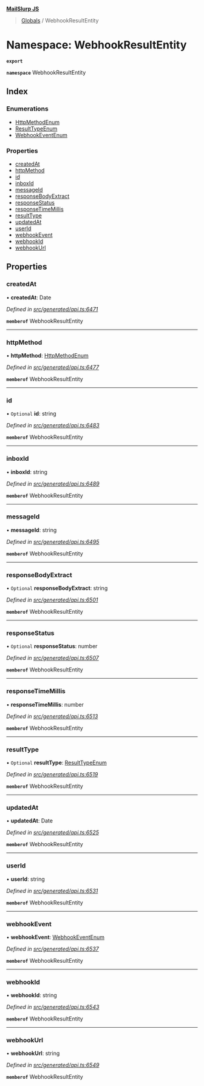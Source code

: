 **[MailSlurp JS](../README.md)**

> [Globals](../README.md) / WebhookResultEntity

# Namespace: WebhookResultEntity

**`export`** 

**`namespace`** WebhookResultEntity

## Index

### Enumerations

* [HttpMethodEnum](../enums/webhookresultentity.httpmethodenum.md)
* [ResultTypeEnum](../enums/webhookresultentity.resulttypeenum.md)
* [WebhookEventEnum](../enums/webhookresultentity.webhookeventenum.md)

### Properties

* [createdAt](webhookresultentity.md#createdat)
* [httpMethod](webhookresultentity.md#httpmethod)
* [id](webhookresultentity.md#id)
* [inboxId](webhookresultentity.md#inboxid)
* [messageId](webhookresultentity.md#messageid)
* [responseBodyExtract](webhookresultentity.md#responsebodyextract)
* [responseStatus](webhookresultentity.md#responsestatus)
* [responseTimeMillis](webhookresultentity.md#responsetimemillis)
* [resultType](webhookresultentity.md#resulttype)
* [updatedAt](webhookresultentity.md#updatedat)
* [userId](webhookresultentity.md#userid)
* [webhookEvent](webhookresultentity.md#webhookevent)
* [webhookId](webhookresultentity.md#webhookid)
* [webhookUrl](webhookresultentity.md#webhookurl)

## Properties

### createdAt

•  **createdAt**: Date

*Defined in [src/generated/api.ts:6471](https://github.com/mailslurp/mailslurp-client/blob/2c659a7/src/generated/api.ts#L6471)*

**`memberof`** WebhookResultEntity

___

### httpMethod

•  **httpMethod**: [HttpMethodEnum](../enums/webhookresultentity.httpmethodenum.md)

*Defined in [src/generated/api.ts:6477](https://github.com/mailslurp/mailslurp-client/blob/2c659a7/src/generated/api.ts#L6477)*

**`memberof`** WebhookResultEntity

___

### id

• `Optional` **id**: string

*Defined in [src/generated/api.ts:6483](https://github.com/mailslurp/mailslurp-client/blob/2c659a7/src/generated/api.ts#L6483)*

**`memberof`** WebhookResultEntity

___

### inboxId

•  **inboxId**: string

*Defined in [src/generated/api.ts:6489](https://github.com/mailslurp/mailslurp-client/blob/2c659a7/src/generated/api.ts#L6489)*

**`memberof`** WebhookResultEntity

___

### messageId

•  **messageId**: string

*Defined in [src/generated/api.ts:6495](https://github.com/mailslurp/mailslurp-client/blob/2c659a7/src/generated/api.ts#L6495)*

**`memberof`** WebhookResultEntity

___

### responseBodyExtract

• `Optional` **responseBodyExtract**: string

*Defined in [src/generated/api.ts:6501](https://github.com/mailslurp/mailslurp-client/blob/2c659a7/src/generated/api.ts#L6501)*

**`memberof`** WebhookResultEntity

___

### responseStatus

• `Optional` **responseStatus**: number

*Defined in [src/generated/api.ts:6507](https://github.com/mailslurp/mailslurp-client/blob/2c659a7/src/generated/api.ts#L6507)*

**`memberof`** WebhookResultEntity

___

### responseTimeMillis

•  **responseTimeMillis**: number

*Defined in [src/generated/api.ts:6513](https://github.com/mailslurp/mailslurp-client/blob/2c659a7/src/generated/api.ts#L6513)*

**`memberof`** WebhookResultEntity

___

### resultType

• `Optional` **resultType**: [ResultTypeEnum](../enums/webhookresultentity.resulttypeenum.md)

*Defined in [src/generated/api.ts:6519](https://github.com/mailslurp/mailslurp-client/blob/2c659a7/src/generated/api.ts#L6519)*

**`memberof`** WebhookResultEntity

___

### updatedAt

•  **updatedAt**: Date

*Defined in [src/generated/api.ts:6525](https://github.com/mailslurp/mailslurp-client/blob/2c659a7/src/generated/api.ts#L6525)*

**`memberof`** WebhookResultEntity

___

### userId

•  **userId**: string

*Defined in [src/generated/api.ts:6531](https://github.com/mailslurp/mailslurp-client/blob/2c659a7/src/generated/api.ts#L6531)*

**`memberof`** WebhookResultEntity

___

### webhookEvent

•  **webhookEvent**: [WebhookEventEnum](../enums/webhookresultentity.webhookeventenum.md)

*Defined in [src/generated/api.ts:6537](https://github.com/mailslurp/mailslurp-client/blob/2c659a7/src/generated/api.ts#L6537)*

**`memberof`** WebhookResultEntity

___

### webhookId

•  **webhookId**: string

*Defined in [src/generated/api.ts:6543](https://github.com/mailslurp/mailslurp-client/blob/2c659a7/src/generated/api.ts#L6543)*

**`memberof`** WebhookResultEntity

___

### webhookUrl

•  **webhookUrl**: string

*Defined in [src/generated/api.ts:6549](https://github.com/mailslurp/mailslurp-client/blob/2c659a7/src/generated/api.ts#L6549)*

**`memberof`** WebhookResultEntity

